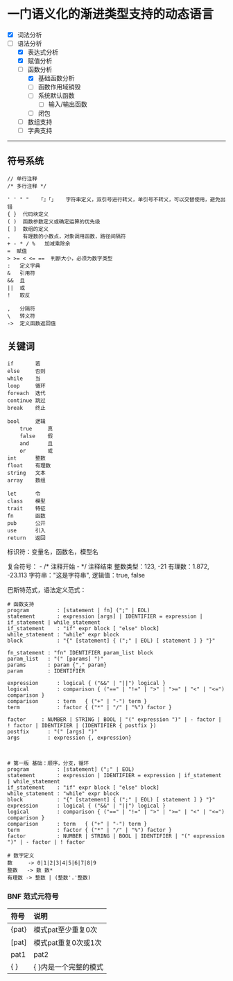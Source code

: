 # 一门语义化的渐进类型支持的动态语言
- [x] 词法分析
- [ ] 语法分析
    - [x] 表达式分析
    - [x] 赋值分析
    - [ ] 函数分析
        - [x] 基础函数分析
        - [ ] 函数作用域销毁
        - [ ] 系统默认函数
            - [ ] 输入/输出函数
        - [ ] 闭包
    - [ ] 数组支持
    - [ ] 字典支持

---
## 符号系统
```
// 单行注释
/* 多行注释 */
 
' ' " "   『』「」   字符串定义，双引号进行转义，单引号不转义，可以交替使用，避免出错
{ }  代码块定义
( )  函数参数定义或确定运算的优先级
[ ]  数组的定义
.    有理数的小数点，对象调用函数，路径间隔符
+ - * / %   加减乘除余
=  赋值
> >= < <= ==  判断大小，必须为数字类型
:   定义字典
&   引用符
&&  且
||  或
!   取反

,   分隔符
\   转义符
->  定义函数返回值
```

## 关键词
```
if       若
else     否则
while    当
loop     循环
foreach  迭代
continue 跳过
break    终止

bool     逻辑
    true     真
    false    假
    and      且
    or       或
int      整数
float    有理数
string   文本
array    数组

let      令
class    模型
trait    特征
fn       函数
pub      公开
use      引入
return   返回
```

标识符：变量名，函数名，模型名

复合符号：
    - /* 注释开始 
    - */ 注释结束
整数类型：123, -21
有理数：1.872, -23.113
字符串："这是字符串", 
逻辑值：true, false

巴斯特范式，语法定义范式：

```
# 函数支持
program         : [statement | fn] (";" | EOL)
statement       : expression [args] | IDENTIFIER = expression | if_statement | while_statement
if_statement    : "if" expr block [ "else" block]
while_statement : "while" expr block
block           : "{" [statement] { (";" | EOL) [ statement ] } "}"

fn_statement : "fn" IDENTIFIER param_list block
param_list   : "(" [params] ")"
params       : param {"," param}
param        : IDENTIFIER

expression      : logical { ("&&" | "||") logical }
logical         : comparison { ("==" | "!=" | ">" | ">=" | "<" | "<=") comparison }
comparison      : term   { ("+" | "-") term }
term            : factor { ("*" | "/" | "%") factor }

factor     : NUMBER | STRING | BOOL | "(" expression ")" | - factor | ! factor | IDENTIFIER | (IDENTIFIER { postfix })
postfix      : "(" [args] ")"
args         : expression {, expression}



# 第一版 基础：顺序，分支，循环
program         : [statement] (";" | EOL)
statement       : expression | IDENTIFIER = expression | if_statement | while_statement
if_statement    : "if" expr block [ "else" block]
while_statement : "while" expr block
block           : "{" [statement] { (";" | EOL) [ statement ] } "}"
expression      : logical { ("&&" | "||") logical }
logical         : comparison { ("==" | "!=" | ">" | ">=" | "<" | "<=") comparison }
comparison      : term   { ("+" | "-") term }
term            : factor { ("*" | "/" | "%") factor }
factor          : NUMBER | STRING | BOOL | IDENTIFIER | "(" expression ")" | - factor | ! factor

# 数字定义
数     -> 0|1|2|3|4|5|6|7|8|9
整数   -> 数 数*
有理数 -> 整数 | (整数'.'整数)
```

### BNF 范式元符号
| 符号 | 说明 |
|:---|:---|
| {pat} | 模式pat至少重复0次  |
| [pat] | 模式pat重复0次或1次 |
| pat1 | pat2 | 与pat1或pat2匹配 |
| { } | { }内是一个完整的模式 |